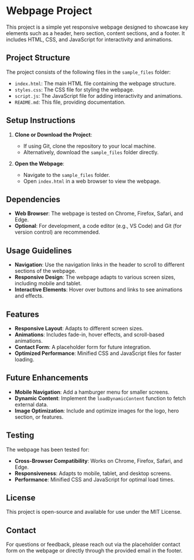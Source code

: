 # Webpage Project

This project is a simple yet responsive webpage designed to showcase key elements such as a header, hero section, content sections, and a footer. It includes HTML, CSS, and JavaScript for interactivity and animations.

## Project Structure

The project consists of the following files in the `sample_files` folder:

- `index.html`: The main HTML file containing the webpage structure.
- `styles.css`: The CSS file for styling the webpage.
- `script.js`: The JavaScript file for adding interactivity and animations.
- `README.md`: This file, providing documentation.

## Setup Instructions

1. **Clone or Download the Project**:
   - If using Git, clone the repository to your local machine.
   - Alternatively, download the `sample_files` folder directly.

2. **Open the Webpage**:
   - Navigate to the `sample_files` folder.
   - Open `index.html` in a web browser to view the webpage.

## Dependencies

- **Web Browser**: The webpage is tested on Chrome, Firefox, Safari, and Edge.
- **Optional**: For development, a code editor (e.g., VS Code) and Git (for version control) are recommended.

## Usage Guidelines

- **Navigation**: Use the navigation links in the header to scroll to different sections of the webpage.
- **Responsive Design**: The webpage adapts to various screen sizes, including mobile and tablet.
- **Interactive Elements**: Hover over buttons and links to see animations and effects.

## Features

- **Responsive Layout**: Adapts to different screen sizes.
- **Animations**: Includes fade-in, hover effects, and scroll-based animations.
- **Contact Form**: A placeholder form for future integration.
- **Optimized Performance**: Minified CSS and JavaScript files for faster loading.

## Future Enhancements

- **Mobile Navigation**: Add a hamburger menu for smaller screens.
- **Dynamic Content**: Implement the `loadDynamicContent` function to fetch external data.
- **Image Optimization**: Include and optimize images for the logo, hero section, or features.

## Testing

The webpage has been tested for:

- **Cross-Browser Compatibility**: Works on Chrome, Firefox, Safari, and Edge.
- **Responsiveness**: Adapts to mobile, tablet, and desktop screens.
- **Performance**: Minified CSS and JavaScript for optimal load times.

## License

This project is open-source and available for use under the MIT License.

## Contact

For questions or feedback, please reach out via the placeholder contact form on the webpage or directly through the provided email in the footer.